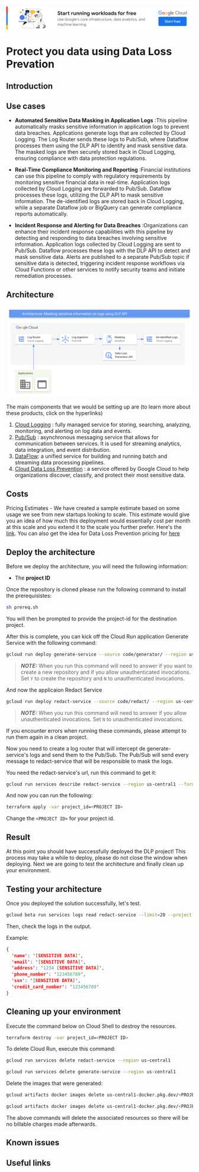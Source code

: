 [![banner](../banner.png)](https://cloud.google.com/?utm_source=github&utm_medium=referral&utm_campaign=GCP&utm_content=packages_repository_banner)
# Protect you data using Data Loss Prevation

## Introduction


## Use cases

* __Automated Sensitive Data Masking in Application Logs__ :This pipeline automatically masks sensitive information in application logs to prevent data breaches. Applications generate logs that are collected by Cloud Logging. The Log Router sends these logs to Pub/Sub, where Dataflow processes them using the DLP API to identify and mask sensitive data. The masked logs are then securely stored back in Cloud Logging, ensuring compliance with data protection regulations.

* __Real-Time Compliance Monitoring and Reporting__ :Financial institutions can use this pipeline to comply with regulatory requirements by monitoring sensitive financial data in real-time. Application logs collected by Cloud Logging are forwarded to Pub/Sub. Dataflow processes these logs, utilizing the DLP API to mask sensitive information. The de-identified logs are stored back in Cloud Logging, while a separate Dataflow job or BigQuery can generate compliance reports automatically.

* __Incident Response and Alerting for Data Breaches__ :Organizations can enhance their incident response capabilities with this pipeline by detecting and responding to data breaches involving sensitive information. Application logs collected by Cloud Logging are sent to Pub/Sub. Dataflow processes these logs with the DLP API to detect and mask sensitive data. Alerts are published to a separate Pub/Sub topic if sensitive data is detected, triggering incident response workflows via Cloud Functions or other services to notify security teams and initiate remediation processes.

## Architecture
<p align="center"><img src="assets/DLP-architecture.png"></p>
The main components that we would be setting up are (to learn more about these products, click on the hyperlinks)

1. [Cloud Logging](https://cloud.google.com/logging) : fully managed service for storing, searching, analyzing, monitoring, and alerting on log data and events.
2. [Pub/Sub](https://cloud.google.com/pubsub) : asynchronous messaging service that allows for communication between services. It is used for streaming analytics, data integration, and event distribution.
3. [DataFlow](https://cloud.google.com/dataflow): a unified service for building and running batch and streaming data processing pipelines.
4. [Cloud Data Loss Prevention](https://cloud.google.com/security/products/dlp) : a service offered by Google Cloud to help organizations discover, classify, and protect their most sensitive data.

## Costs

Pricing Estimates - We have created a sample estimate based on some usage we see from new startups looking to scale. This estimate would give you an idea of how much this deployment would essentially cost per month at this scale and you extend it to the scale you further prefer. Here's the [link](https://cloud.google.com/products/calculator/estimate-preview/05e26e0a-9e1d-4b9e-9f0b-b3f7189515ec?hl=en). You can also get the idea for Data Loss Prevention pricing for [here](https://cloud.google.com/sensitive-data-protection/pricing#sensitive-data-protection-pricing)

## Deploy the architecture

Before we deploy the architecture, you will need the following information:

* The **project ID**

Once the repository is cloned please run the following command to install the prerequisistes:

```sh
sh prereq.sh
```

You will then be prompted to provide the project-id for the destination project.

After this is complete, you can kick off the Cloud Run application Generate Service with the following command:

```sh
gcloud run deploy generate-service --source code/generator/ --region us-central1 --update-env-vars PROJECT_ID=<PROJECT ID>
```

> **_NOTE:_**  When you run this command will need to answer if you want to create a new repository and if you allow unauthenticated invocations. Set `Y` to create the repository and `N` to unauthenticated invocations.

And now the applicaion Redact Service

```sh
gcloud run deploy redact-service --source code/redact/ --region us-central1 --update-env-vars PROJECT_ID=<PROJECT ID>
```

> **_NOTE:_**  When you run this command will need to answer if you allow unauthenticated invocations. Set `N` to unauthenticated invocations.

If you encounter errors when running these commands, please attempt to run them again in a clean project.

Now you need to create a log router that will intercept de generate-service's logs and send them to the Pub/Sub. The Pub/Sub will send every message to redact-service that will be responsible to mask the logs.

You need the redact-service's url, run this command to get it:

```sh
gcloud run services describe redact-service --region us-central1 --format 'value(status.url)'
```

And now you can run the following:

```sh
terraform apply -var project_id=<PROJECT ID>
```

Change the `<PROJECT ID>` for your project id.

## Result

At this point you should have successfully deployed the DLP project! This process may take a while to deploy, please do not close the window when deploying. Next we are going to test the architecture and finally clean up your environment.

## Testing your architecture

Once you deployed the solution successfully, let's test.

```sh
gcloud beta run services logs read redact-service --limit=20 --project <PROJECT ID> --region us-central1
```

Then, check the logs in the output.

Example:

```json
{
  'name': '[SENSITIVE DATA]',
  'email': '[SENSITIVE DATA]',
  'address': '1234 [SENSITIVE DATA]',
  'phone_number': '123456789',
  'ssn': '[SENSITIVE DATA]',
  'credit_card_number': '123456789'
}
```

## Cleaning up your environment

Execute the command below on Cloud Shell to destroy the resources.

```sh
terraform destroy -var project_id=<PROJECT ID>
```

To delete Cloud Run, execute this command:

```sh
gcloud run services delete redact-service --region us-central1
```

```sh
gcloud run services delete generate-service --region us-central1
```

Delete the images that were generated:

```sh
gcloud artifacts docker images delete us-central1-docker.pkg.dev/<PROJECT ID>/cloud-run-source-deploy/generate-service
```

```sh
gcloud artifacts docker images delete us-central1-docker.pkg.dev/<PROJECT ID>/cloud-run-source-deploy/redact-service
```

The above commands will delete the associated resources so there will be no billable charges made afterwards.

## Known issues

## Useful links
